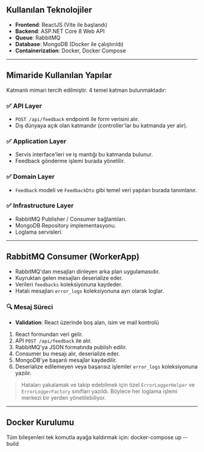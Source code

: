 ##  Kullanılan Teknolojiler

- **Frontend**: ReactJS (Vite ile başlandı)
- **Backend**: ASP.NET Core 8 Web API
- **Queue**: RabbitMQ
- **Database**: MongoDB (Docker ile çalıştırıldı)
- **Containerization**: Docker, Docker Compose


---

## Mimaride Kullanılan Yapılar

Katmanlı mimari tercih edilmiştir. 4 temel katman bulunmaktadır:

### ✅ API Layer
- `POST /api/feedback` endpointi ile form verisini alır.
- Dış dünyaya açık olan katmandır (controller'lar bu katmanda yer alır).

### ✅ Application Layer
- Servis interface'leri ve iş mantığı bu katmanda bulunur.
- Feedback gönderme işlemi burada yönetilir.

### ✅ Domain Layer
- `Feedback` modeli ve `FeedbackDto` gibi temel veri yapıları burada tanımlanır.

### ✅ Infrastructure Layer
- RabbitMQ Publisher / Consumer bağlantıları.
- MongoDB Repository implementasyonu.
- Loglama servisleri.

---

##  RabbitMQ Consumer (WorkerApp)

- RabbitMQ'dan mesajları dinleyen arka plan uygulamasıdır.
- Kuyruktan gelen mesajları deserialize eder.
- Verileri `feedbacks` koleksiyonuna kaydeder.
- Hatalı mesajları `error_logs` koleksiyonuna ayrı olarak loglar.

### 🔍 Mesaj Süreci
- **Validation**: React üzerinde boş alan, isim ve mail kontrolü
1. React formundan veri gelir.
2. API `POST /api/feedback` ile alır.
3. RabbitMQ'ya JSON formatında publish edilir.
4. Consumer bu mesajı alır, deserialize eder.
5. MongoDB'ye başarılı mesajlar kaydedilir.
6. Deserialize edilemeyen veya başarısız işlemler `error_logs` koleksiyonuna yazılır.

> Hataları yakalamak ve takip edebilmek için özel `ErrorLoggerHelper` ve `ErrorLoggerFactory` sınıfları yazıldı. Böylece her loglama işlemi merkezi bir yerden yönetilebiliyor.

---

##  Docker Kurulumu

Tüm bileşenleri tek komutla ayağa kaldırmak için:
docker-compose up --build
